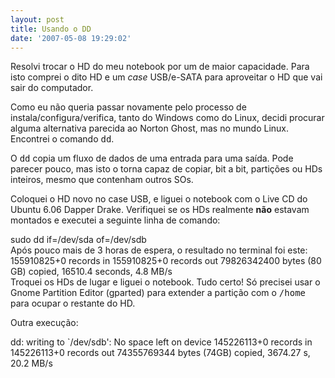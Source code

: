 ```yaml
---
layout: post
title: Usando o DD
date: '2007-05-08 19:29:02'
---
```



Resolvi trocar o HD do meu notebook por um de maior capacidade. Para isto comprei o dito HD e um *case* USB/e-SATA para aproveitar o HD que vai sair do computador.

Como eu não queria passar novamente pelo processo de instala/configura/verifica, tanto do Windows como do Linux, decidi procurar alguma alternativa parecida ao Norton Ghost, mas no mundo Linux.  
 Encontrei o comando <tt>dd</tt>.

O <tt>dd</tt> copia um fluxo de dados de uma entrada para uma saída. Pode parecer pouco, mas isto o torna capaz de copiar, bit a bit, partições ou HDs inteiros, mesmo que contenham outros SOs.

Coloquei o HD novo no case USB, e liguei o notebook com o Live CD do Ubuntu 6.06 Dapper Drake. Verifiquei se os HDs realmente **não** estavam montados e executei a seguinte linha de comando:

<div>sudo dd if=/dev/sda of=/dev/sdb

</div>Após pouco mais de 3 horas de espera, o resultado no terminal foi este:

<div>155910825+0 records in 155910825+0 records out 79826342400 bytes (80 GB) copied, 16510.4 seconds, 4.8 MB/s

</div>Troquei os HDs de lugar e liguei o notebook. Tudo certo! Só precisei usar o Gnome Partition Editor (gparted) para extender a partição com o <tt>/home</tt> para ocupar o restante do HD.

Outra execução:

<div>dd: writing to `/dev/sdb': No space left on device 145226113+0 records in 145226113+0 records out 74355769344 bytes (74GB) copied, 3674.27 s, 20.2 MB/s

</div>
